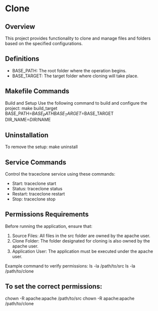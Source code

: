 # Clone

## Overview
This project provides functionality to clone and manage files and folders based on the specified configurations.

## Definitions
- BASE_PATH: The root folder where the operation begins.
- BASE_TARGET: The target folder where cloning will take place.

## Makefile Commands
Build and Setup
Use the following command to build and configure the project:
make build_target BASE_PATH=$BASE_PATH BASE_TARGET=$BASE_TARGET DIR_NAME=$DIR/$NAME

## Uninstallation
To remove the setup:
make uninstall

## Service Commands
Control the traceclone service using these commands:
- Start: traceclone start
- Status: traceclone status
- Restart: traceclone restart
- Stop: traceclone stop

## Permissions Requirements
Before running the application, ensure that:
1. Source Files: All files in the src folder are owned by the apache user.
2. Clone Folder: The folder designated for cloning is also owned by the apache user.
3. Application User: The application must be executed under the apache user.

Example command to verify permissions:
ls -la /path/to/src
ls -la /path/to/clone

## To set the correct permissions:
chown -R apache:apache /path/to/src
chown -R apache:apache /path/to/clone
